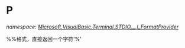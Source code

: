 ﻿
# P
_namespace: [Microsoft.VisualBasic.Terminal.STDIO__.I_FormatProvider](N-Microsoft.VisualBasic.Terminal.STDIO__.I_FormatProvider.md)_

%%格式，直接返回一个字符'%'




